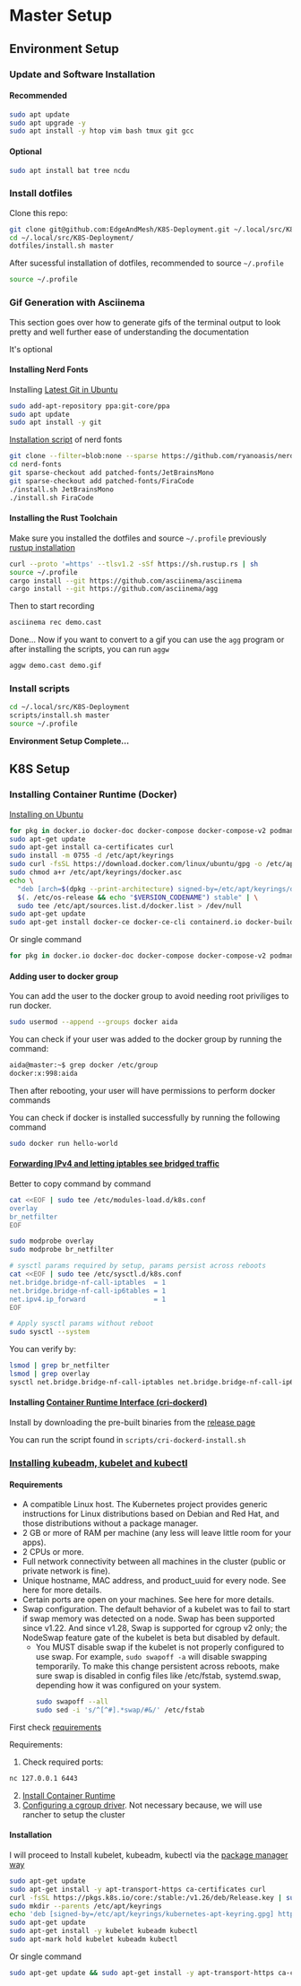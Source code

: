 # Master Setup

## Environment Setup

### Update and Software Installation

#### Recommended

```sh
sudo apt update
sudo apt upgrade -y
sudo apt install -y htop vim bash tmux git gcc
```

#### Optional

```sh
sudo apt install bat tree ncdu
```

### Install dotfiles

Clone this repo:

```sh
git clone git@github.com:EdgeAndMesh/K8S-Deployment.git ~/.local/src/K8S-Deployment
cd ~/.local/src/K8S-Deployment/
dotfiles/install.sh master
```

After sucessful installation of dotfiles, recommended to source `~/.profile`

```sh
source ~/.profile
```

### Gif Generation with Asciinema

This section goes over how to generate gifs of the terminal output to look
pretty and well further ease of understanding the documentation

It's optional

#### Installing Nerd Fonts

Installing [Latest Git in Ubuntu](https://launchpad.net/~git-core/+archive/ubuntu/ppa)

```sh
sudo add-apt-repository ppa:git-core/ppa
sudo apt update
sudo apt install -y git
```

[Installation script](https://github.com/ryanoasis/nerd-fonts?tab=readme-ov-file#option-6-install-script) of nerd fonts

```sh
git clone --filter=blob:none --sparse https://github.com/ryanoasis/nerd-fonts
cd nerd-fonts
git sparse-checkout add patched-fonts/JetBrainsMono
git sparse-checkout add patched-fonts/FiraCode
./install.sh JetBrainsMono
./install.sh FiraCode
```

#### Installing the Rust Toolchain

Make sure you installed the dotfiles and source `~/.profile` previously
[rustup installation](https://www.rust-lang.org/tools/install)

```sh
curl --proto '=https' --tlsv1.2 -sSf https://sh.rustup.rs | sh
source ~/.profile
cargo install --git https://github.com/asciinema/asciinema
cargo install --git https://github.com/asciinema/agg
```

Then to start recording

```sh
asciinema rec demo.cast
```

Done...
Now if you want to convert to a gif you can use the `agg` program or after
installing the scripts, you can run `aggw`

```sh
aggw demo.cast demo.gif
```

### Install scripts

```sh
cd ~/.local/src/K8S-Deployment
scripts/install.sh master
source ~/.profile
```

**Environment Setup Complete...**

## K8S Setup

### Installing Container Runtime (Docker)

[Installing on Ubuntu](https://docs.docker.com/engine/install/ubuntu/)

```sh
for pkg in docker.io docker-doc docker-compose docker-compose-v2 podman-docker containerd runc; do sudo apt-get remove $pkg; done
sudo apt-get update
sudo apt-get install ca-certificates curl
sudo install -m 0755 -d /etc/apt/keyrings
sudo curl -fsSL https://download.docker.com/linux/ubuntu/gpg -o /etc/apt/keyrings/docker.asc
sudo chmod a+r /etc/apt/keyrings/docker.asc
echo \
  "deb [arch=$(dpkg --print-architecture) signed-by=/etc/apt/keyrings/docker.asc] https://download.docker.com/linux/ubuntu \
  $(. /etc/os-release && echo "$VERSION_CODENAME") stable" | \
  sudo tee /etc/apt/sources.list.d/docker.list > /dev/null
sudo apt-get update
sudo apt-get install docker-ce docker-ce-cli containerd.io docker-buildx-plugin docker-compose-plugin
```

Or single command

```sh
for pkg in docker.io docker-doc docker-compose docker-compose-v2 podman-docker containerd runc; do sudo apt-get remove $pkg; done && sudo apt-get update && sudo apt-get install -y ca-certificates curl && sudo install -m 0755 -d /etc/apt/keyrings && sudo curl -fsSL https://download.docker.com/linux/ubuntu/gpg -o /etc/apt/keyrings/docker.asc && sudo chmod a+r /etc/apt/keyrings/docker.asc && echo "deb [arch=$(dpkg --print-architecture) signed-by=/etc/apt/keyrings/docker.asc] https://download.docker.com/linux/ubuntu $(. /etc/os-release && echo "$VERSION_CODENAME") stable" | sudo tee /etc/apt/sources.list.d/docker.list > /dev/null && sudo apt-get update && sudo apt-get install -y docker-ce docker-ce-cli containerd.io docker-buildx-plugin docker-compose-plugin
```

#### Adding user to docker group

You can add the user to the docker group to avoid needing root priviliges to run
docker.

```sh
sudo usermod --append --groups docker aida
```

You can check if your user was added to the docker group by running the command:

```sh
aida@master:~$ grep docker /etc/group
docker:x:998:aida
```

Then after rebooting, your user will have permissions to perform docker commands


You can check if docker is installed successfully by running the following
command

```sh
sudo docker run hello-world
```

#### [Forwarding IPv4 and letting iptables see bridged traffic](https://v1-26.docs.kubernetes.io/docs/setup/production-environment/container-runtimes/#forwarding-ipv4-and-letting-iptables-see-bridged-traffic)

Better to copy command by command

```sh
cat <<EOF | sudo tee /etc/modules-load.d/k8s.conf
overlay
br_netfilter
EOF

sudo modprobe overlay
sudo modprobe br_netfilter

# sysctl params required by setup, params persist across reboots
cat <<EOF | sudo tee /etc/sysctl.d/k8s.conf
net.bridge.bridge-nf-call-iptables  = 1
net.bridge.bridge-nf-call-ip6tables = 1
net.ipv4.ip_forward                 = 1
EOF

# Apply sysctl params without reboot
sudo sysctl --system
```

You can verify by:

```sh
lsmod | grep br_netfilter
lsmod | grep overlay
sysctl net.bridge.bridge-nf-call-iptables net.bridge.bridge-nf-call-ip6tables net.ipv4.ip_forward
```

#### Installing [Container Runtime Interface (cri-dockerd)](https://github.com/Mirantis/cri-dockerd)

Install by downloading the pre-built binaries from the [release page](https://github.com/Mirantis/cri-dockerd/releases)

You can run the script found in `scripts/cri-dockerd-install.sh`

### [Installing kubeadm, kubelet and kubectl](https://v1-26.docs.kubernetes.io/docs/setup/production-environment/tools/kubeadm/install-kubeadm/#installing-kubeadm-kubelet-and-kubectl)

#### Requirements

- A compatible Linux host. The Kubernetes project provides generic instructions
  for Linux distributions based on Debian and Red Hat, and those distributions
  without a package manager.
- 2 GB or more of RAM per machine (any less will leave little room for your
  apps).
- 2 CPUs or more.
- Full network connectivity between all machines in the cluster (public or
  private network is fine).
- Unique hostname, MAC address, and product_uuid for every node. See here for
  more details.
- Certain ports are open on your machines. See here for more details.
- Swap configuration. The default behavior of a kubelet was to fail to start if
  swap memory was detected on a node. Swap has been supported since v1.22. And
  since v1.28, Swap is supported for cgroup v2 only; the NodeSwap feature gate
  of the kubelet is beta but disabled by default.
  - You MUST disable swap if the kubelet is not properly configured to use swap.
    For example, `sudo swapoff -a` will disable swapping temporarily. To make this
    change persistent across reboots, make sure swap is disabled in config files
    like /etc/fstab, systemd.swap, depending how it was configured on your
    system.
    ```sh
    sudo swapoff --all
    sudo sed -i 's/^[^#].*swap/#&/' /etc/fstab
    ```

First check [requirements](https://v1-26.docs.kubernetes.io/docs/setup/production-environment/tools/kubeadm/install-kubeadm/#before-you-begin)

Requirements:

1. Check required ports:
```sh
nc 127.0.0.1 6443
```
2. [Install Container Runtime](https://v1-26.docs.kubernetes.io/docs/setup/production-environment/container-runtimes/)
3. [Configuring a cgroup driver](https://v1-26.docs.kubernetes.io/docs/tasks/administer-cluster/kubeadm/configure-cgroup-driver/).
Not necessary because, we will use rancher to setup the cluster

#### Installation

I will proceed to Install kubelet, kubeadm, kubectl via the [package manager way](https://v1-26.docs.kubernetes.io/docs/tasks/tools/install-kubectl-linux/)

```sh
sudo apt-get update
sudo apt-get install -y apt-transport-https ca-certificates curl
curl -fsSL https://pkgs.k8s.io/core:/stable:/v1.26/deb/Release.key | sudo gpg --dearmor -o /etc/apt/keyrings/kubernetes-apt-keyring.gpg
sudo mkdir --parents /etc/apt/keyrings
echo 'deb [signed-by=/etc/apt/keyrings/kubernetes-apt-keyring.gpg] https://pkgs.k8s.io/core:/stable:/v1.26/deb/ /' | sudo tee /etc/apt/sources.list.d/kubernetes.list
sudo apt-get update
sudo apt-get install -y kubelet kubeadm kubectl
sudo apt-mark hold kubelet kubeadm kubectl
```

Or single command

```sh
sudo apt-get update && sudo apt-get install -y apt-transport-https ca-certificates curl && curl -fsSL https://pkgs.k8s.io/core:/stable:/v1.26/deb/Release.key | sudo gpg --dearmor -o /etc/apt/keyrings/kubernetes-apt-keyring.gpg && sudo mkdir --parents /etc/apt/keyrings && echo 'deb [signed-by=/etc/apt/keyrings/kubernetes-apt-keyring.gpg] https://pkgs.k8s.io/core:/stable:/v1.26/deb/ /' | sudo tee /etc/apt/sources.list.d/kubernetes.list && sudo apt-get update && sudo apt-get install -y kubelet kubeadm kubectl && sudo apt-mark hold kubelet kubeadm kubectl
```

